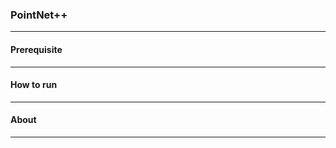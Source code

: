 ### PointNet++
------------

#### Prerequisite

------------

#### How to run

------------

#### About
------------
